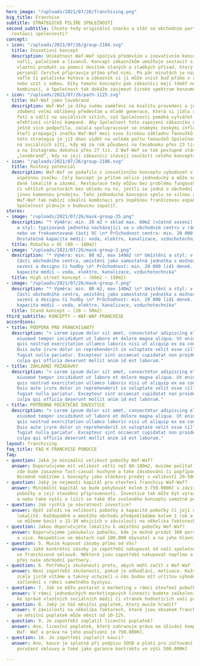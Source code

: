 ```yaml
---
hero_image: "/uploads/2021/07/26/franchising.png"
big_title: Franchise
subtitle: STRATEGICKÉ PILÍŘE SPOLEČNOSTI
second_subtitle: Chcete tedy originální znacku a stát se obchodním partnerem rychle
  rostoucí spolecnosti?
concept:
- icon: "/uploads/2021/07/26/group-2184.svg"
  title: Inovativní koncept
  description: Unikátnost Waf-Waf spočívá především v inovativním konceptu přípravy
    vaflí, palačinek a lívanců. Koncept zákazníkům umožňuje sestavit si svůj
    vlastní produkt za pomocí desítek slaných a sladkých přísad, který pak školený
    personál čerstvě připravuje přímo před nimi. Po pár minutách je nazdobená
    vafle či palačinka hotova a zákazník si jí může sníst buď přímo v restauraci
    nebo vzít s sebou. Díky tomuto konceptu pak zákazníci mají téměř neomezené množství
    kombinací, a Společnost tak dokáže zaujmout široké spektrum konzumentů.
- icon: "/uploads/2021/07/26/path-1125.svg"
  title: Waf-Waf jako lovebrand
  description: Waf-Waf je díky svému zaměření na kvalitu provedení a jedinečnému
    zdobení velmi oblíbený především u mladé generace, která si jídlo ráda
    fotí a sdílí na sociálních sítích, což Společnosti pomáhá vytvářet
    efektivní virální kampaně. Aby Společnost toto zapojení zákazníku do marketingu
    ještě více podpořila, začala spolupracovat se známými českými influencery,
    kteří propagují značku Waf-Waf mezi svou širokou základnu fanoušků. Úspěch
    této strategie je již dnes vidět na velkém počtu fanoušků Společnosti
    na sociálních sítí, kdy má za rok působení na Facebooku přes 23 tis. fanoušků,
    a na Instagramu dokonce přes 27 tis. Z Waf-Waf se tak postupně stává tzv.
    „lovebrand“, kdy se její zákazníci stávají součástí celého konceptu.
- icon: "/uploads/2021/07/26/group-2186.svg"
  title: Rustový potenciál
  description: Waf-Waf se podařilo z inovativního konceptu vybudovat v krátkém čase
    úspěšnou značku. Celý koncept je přitom velice jednoduchý a může se snadno přizpůsobit
    dané lokalitě a zázemí. Restaurace tedy můžou bez problému fungovat v menších
    či větších prostorách bez ohledu na to, jestli se jedná o obchodní centrum nebo
    jinou kamennou prodejnu. Tato jednoduchá koncepce spolu se silnou značkou a know-how
    Waf-Waf tak nabízí ideální kombinaci pro úspěšnou franšízovou expanzi, kterou
    Společnost plánuje v budoucnu započít.
stores:
- image: "/uploads/2021/07/26/mask-group-35.png"
  description: "* Výměra: min. 20 m2 + sklad max. 60m2 (včetně sezení) \n* Umístění
    a styl: typizovaná jednotka nacházející se v obchodním centru v rámci food courtu
    nebo ve frekventované části OC \n* Průchodnost centra: min. 20 000 lidí denně
    Dostatečná kapacita médií: voda, elektro, kanalizace, vzduchotechnika"
  title: Pobočka v OC (80 – 180m2)
- image: "/uploads/2021/07/26/mask-group-3.png"
  description: "* Výměra: min. 80 m2, max 140m2 \n* Umístění a styl: v rámci rušných
    části obchodního centra, umístění jako samostatná jednotka s možnost vlastního
    sezení a designu či hudby \n* Průchodnost: min. 20 000 lidí denně. \n* Dostatečná
    kapacita médií – voda, elektro, kanalizace, vzduchotechnika"
  title: High street koncept – (60m2 – 150m2)
- image: "/uploads/2021/07/26/mask-group-7.png"
  description: "* Výměra: min. 80 m2, max 140m2 \n* Umístění a styl: v rámci rušných
    části obchodního centra, umístění jako samostatná jednotka s možnost vlastního
    sezení a designu či hudby \n* Průchodnost: min. 20 000 lidí denně. \n* Dostatečná
    kapacita médií – voda, elektro, kanalizace, vzduchotechnika"
  title: Stand koncept – (20 – 50m2)
third_subtitle: KONCEPTY – WAF-WAF FRANCHISE
accordions:
- title: PODPORA PRO FRANCHISANTY
  description: "> Lorem ipsum dolor sit amet, consectetur adipiscing elit, sed do
    eiusmod tempor incididunt ut labore et dolore magna aliqua. Ut enim ad minim veniam,
    quis nostrud exercitation ullamco laboris nisi ut aliquip ex ea commodo consequat.
    Duis aute irure dolor in reprehenderit in voluptate velit esse cillum dolore eu
    fugiat nulla pariatur. Excepteur sint occaecat cupidatat non proident, sunt in
    culpa qui officia deserunt mollit anim id est laborum."
- title: ZÁKLADNÍ POŽADAVKY
  description: "> Lorem ipsum dolor sit amet, consectetur adipiscing elit, sed do
    eiusmod tempor incididunt ut labore et dolore magna aliqua. Ut enim ad minim veniam,
    quis nostrud exercitation ullamco laboris nisi ut aliquip ex ea commodo consequat.
    Duis aute irure dolor in reprehenderit in voluptate velit esse cillum dolore eu
    fugiat nulla pariatur. Excepteur sint occaecat cupidatat non proident, sunt in
    culpa qui officia deserunt mollit anim id est laborum."
- title: POTŘEBNÁ POČÁTEČNÍ INVESTICE
  description: "> Lorem ipsum dolor sit amet, consectetur adipiscing elit, sed do
    eiusmod tempor incididunt ut labore et dolore magna aliqua. Ut enim ad minim veniam,
    quis nostrud exercitation ullamco laboris nisi ut aliquip ex ea commodo consequat.
    Duis aute irure dolor in reprehenderit in voluptate velit esse cillum dolore eu
    fugiat nulla pariatur. Excepteur sint occaecat cupidatat non proident, sunt in
    culpa qui officia deserunt mollit anim id est laborum."
layout: franchising
faq_title: FAQ K FRANCHISE POBOCCE
faq:
- question: Jaká je minimální velikost pobočky Waf-Waf?
  answer: Doporučujeme mít velikost větší než 80-180m2, musíme počítat s tím, že
    zde bude zasazena fast-casual kuchyně a take zásobování či popřípadě sklad.
    Nicméně nabízíme i koncepty jako stánkový prodej s velikostí 20-50m2.
- question: Jaký je nejmenší kapitál pro otevření franchisy Waf-Waf?
  answer: Minimální kapitál se bude pohybovat kolem 3.750.000Kč v závislosti na velikost
    pobočky a její stavební připravenosti. Investice tak může být výrazně menší
    a nebo take vyšší a lišit se také dle zvoleného konceptu samotné pobočky.
- question: Jak rychlá je návratnost investice?
  answer: Opět záleží na velikosti pobočky a kapacitě pobočky či její doporučené
    lokalitě. Každopádně u menšího obchodu předpokládáme kolem 1 rok a u větších
    se můžeme bavit o 15-30 měsících v závislosti na několika faktorech.
- question: Jakou doporučujete lokalitu k umístění pobočky Waf-Waf?
  answer: Doporučujeme jakoukoliv pobočku, kde je možné prodat 300 porcí denně
    a vice. Respektive ve městech nad 100.000 obyvatel a na jeho hlavních místech.
- question: 5. Musím kupovat zásoby přímo od Vás?
  answer: Jaké konkrétní zásoby je zapotřebí nakupovat od naší společnosti je obsaženo
    ve franchisové smlouvě. Některé jsou zapotřebí nakupovat napřímo a některé
    přes naše obchodní partnery.
- question: 6. Potřebuji zkušenosti proto, abych mohl začít s Waf-Waf franchise?
  answer: Není zapotřebí zkušeností, pokud je odhodlání, motivace. Každopádně zkušenosti,
    zcela jistě vítáme a takový uchyzeči u nás budou mít určitou výhodu rychlejšího
    začlenění v rámci samotného byznysu.
- question: 7. Jak se můžu postarat o marketing v rámci otevření pobočky Waf-Waf?
  answer: V rámci jednoduchých marketingových činnosti budete zaškoleni, například
    ke správě vlastních sociálních médií či stránek hodnotících vaši provozovnu.
- question: 8. Jaký je Váš měsíční poplatek, který musím hradit?
  answer: V závislosti na několika faktorech, které jsou obsahem franchisové smlouvy
    se měsíční poplatek může měnit od 10-12%.
- question: 9. Je zapotřebí zaplatit licenční poplatek?
  answer: Ano, licenční poplatek, který zahranuje práva na úžívání kompletního brandu
    Waf- Waf a práva na jeho používání je 750.000Kč.
- question: 10. Je zapotřebí zaplatit kauci?
  answer: Ano, kauce je splatná při podpisu SOSB a platí pro zúčtování při vážném
    porušení smlouvy a také jako garance kontraktu ve výši 500.000Kč

---
```

